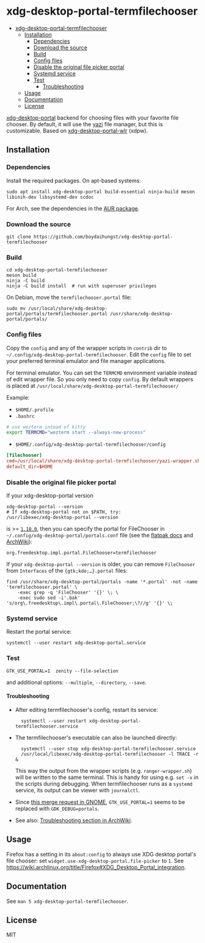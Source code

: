 # xdg-desktop-portal-termfilechooser

<!--toc:start-->

-   [xdg-desktop-portal-termfilechooser](#xdg-desktop-portal-termfilechooser)
    -   [Installation](#installation)
        -   [Dependencies](#dependencies)
        -   [Download the source](#download-the-source)
        -   [Build](#build)
        -   [Config files](#config-files)
        -   [Disable the original file picker portal](#disable-the-original-file-picker-portal)
        -   [Systemd service](#systemd-service)
        -   [Test](#test)
            -   [Troubleshooting](#troubleshooting)
    -   [Usage](#usage)
    -   [Documentation](#documentation)
    -   [License](#license)
    <!--toc:end-->

[xdg-desktop-portal] backend for choosing files with your favorite file chooser.
By default, it will use the [yazi](https://github.com/sxyazi/yazi) file manager, but this is customizable.
Based on [xdg-desktop-portal-wlr] (xdpw).

## Installation

### Dependencies

Install the required packages. On apt-based systems:

    sudo apt install xdg-desktop-portal build-essential ninja-build meson libinih-dev libsystemd-dev scdoc

For Arch, see the dependencies in the [AUR package](https://aur.archlinux.org/packages/xdg-desktop-portal-termfilechooser-git#pkgdeps).

### Download the source

    git clone https://github.com/boydaihungst/xdg-desktop-portal-termfilechooser

### Build

    cd xdg-desktop-portal-termfilechooser
    meson build
    ninja -C build
    ninja -C build install  # run with superuser privileges

On Debian, move the `termfilechooser.portal` file:

    sudo mv /usr/local/share/xdg-desktop-portal/portals/termfilechooser.portal /usr/share/xdg-desktop-portal/portals/

### Config files

Copy the `config` and any of the wrapper scripts in `contrib` dir to `~/.config/xdg-desktop-portal-termfilechooser`. Edit the `config` file to set your preferred terminal emulator and file manager applications.

For terminal emulator. You can set the `TERMCMD` environment variable instead of edit wrapper file. So you only need to copy `config`. By default wrappers
is placed at `/usr/local/share/xdg-desktop-portal-termfilechooser/`

Example:

-   `$HOME/.profile`
-   `.bashrc`

```sh
# use wezterm intead of kitty
export TERMCMD="wezterm start --always-new-process"
```

-   `$HOME/.config/xdg-desktop-portal-termfilechooser/config`

```conf
[filechooser]
cmd=/usr/local/share/xdg-desktop-portal-termfilechooser/yazi-wrapper.sh
default_dir=$HOME
```

### Disable the original file picker portal

If your xdg-desktop-portal version

    xdg-desktop-portal --version
    # If xdg-desktop-portal not on $PATH, try:
    /usr/libexec/xdg-desktop-portal --version

is >= [`1.18.0`](https://github.com/flatpak/xdg-desktop-portal/releases/tag/1.18.0), then you can specify the portal for FileChooser in `~/.config/xdg-desktop-portal/portals.conf` file (see the [flatpak docs](https://flatpak.github.io/xdg-desktop-portal/docs/portals.conf.html) and [ArchWiki](wiki.archlinux.org/title/XDG_Desktop_Portal#Configuration)):

    org.freedesktop.impl.portal.FileChooser=termfilechooser

If your `xdg-desktop-portal --version` is older, you can remove `FileChooser` from `Interfaces` of the `{gtk;kde;…}.portal` files:

    find /usr/share/xdg-desktop-portal/portals -name '*.portal' -not -name 'termfilechooser.portal' \
    	-exec grep -q 'FileChooser' '{}' \; \
    	-exec sudo sed -i'.bak' 's/org\.freedesktop\.impl\.portal\.FileChooser;\?//g' '{}' \;

### Systemd service

Restart the portal service:

    systemctl --user restart xdg-desktop-portal.service

### Test

    GTK_USE_PORTAL=1  zenity --file-selection

and additional options: `--multiple`, `--directory`, `--save`.

#### Troubleshooting

-   After editing termfilechooser's config, restart its service:

          systemctl --user restart xdg-desktop-portal-termfilechooser.service

-   The termfilechooser's executable can also be launched directly:

          systemctl --user stop xdg-desktop-portal-termfilechooser.service
          /usr/local/libexec/xdg-desktop-portal-termfilechooser -l TRACE -r &

    This way the output from the wrapper scripts (e.g. `ranger-wrapper.sh`) will be written to the same terminal. This is handy for using e.g. `set -x` in the scripts during debugging.
    When termfilechooser runs as a `systemd` service, its output can be viewer with `journalctl`.

-   Since [this merge request in GNOME](https://gitlab.gnome.org/GNOME/gtk/-/merge_requests/4829), `GTK_USE_PORTAL=1` seems to be replaced with `GDK_DEBUG=portals`.

-   See also: [Troubleshooting section in ArchWiki](wiki.archlinux.org/title/XDG_Desktop_Portal#Troubleshooting).

## Usage

Firefox has a setting in its `about:config` to always use XDG desktop portal's file chooser: set `widget.use-xdg-desktop-portal.file-picker` to `1`. See https://wiki.archlinux.org/title/Firefox#XDG_Desktop_Portal_integration.

## Documentation

See `man 5 xdg-desktop-portal-termfilechooser`.

## License

MIT

[xdg-desktop-portal]: https://github.com/flatpak/xdg-desktop-portal
[xdg-desktop-portal-wlr]: https://github.com/emersion/xdg-desktop-portal-wlr
[ranger]: https://ranger.github.io/
